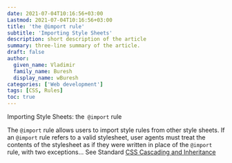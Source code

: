 ```yaml
---
date: 2021-07-04T10:16:56+03:00
Lastmod: 2021-07-04T10:16:56+03:00
title: 'the @import rule'
subtitle: 'Importing Style Sheets'
description: short description of the article
summary: three-line summary of the article.
draft: false
author:
  given_name: Vladimir
  family_name: Buresh
  display_name: wBuresh
categories: ['Web development']
tags: [CSS, Rules]
toc: true
---
```


Importing Style Sheets: the` @import` rule

The `@import` rule allows users to import style rules from other style sheets. If an `@import` rule refers to a valid stylesheet, user agents must treat the contents of the stylesheet as if they were written in place of the `@import` rule, with two exceptions...
See Standard [CSS Cascading and Inheritance](https://www.w3.org/TR/2021/WD-css-cascade-5-20210608/#at-import)
